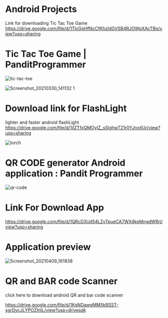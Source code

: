 # Android Projects 
Link for downloading Tic Tac Toe Game https://drive.google.com/file/d/1TlcGpHfNcCfKhzldGVSB4RJOWgXAcTBp/view?usp=sharing
# Tic Tac Toe Game | PanditProgrammer

![tic-tac-toe](https://user-images.githubusercontent.com/65272533/114109936-fc29ba00-98f3-11eb-93d1-f1cddfd872df.png)


![Screenshot_20210330_141132 1](https://user-images.githubusercontent.com/65272533/112960782-5ee7bc80-9162-11eb-96b7-dbbce3ce83e8.jpg)


# Download link for FlashLight
lighter and faster android flashLight
https://drive.google.com/file/d/1jIZTfxQMOyIZ_sSlghwT21r0YJnxtlUr/view?usp=sharing

![torch](https://user-images.githubusercontent.com/65272533/114109914-efa56180-98f3-11eb-84a4-c8c30605a609.png)

# QR CODE generator Android application : Pandit Programmer
![qr-code](https://user-images.githubusercontent.com/65272533/114169360-13e25c00-994f-11eb-812d-bdc25571ed9e.png)

# Link For Download App
https://drive.google.com/file/d/1QRcD3Ud54LZvTpueCA7WX4keMngdWRri/view?usp=sharing
# Application preview
![Screenshot_20210409_161838](https://user-images.githubusercontent.com/65272533/114169701-85220f00-994f-11eb-9306-d65eeaf63897.jpg)

# QR and BAR code Scanner

click here to download android QR and bar code scanner

https://drive.google.com/file/d/1KgNDawgMM5kBSST-sgrDycJLYPOZInIL/view?usp=drivesdk
